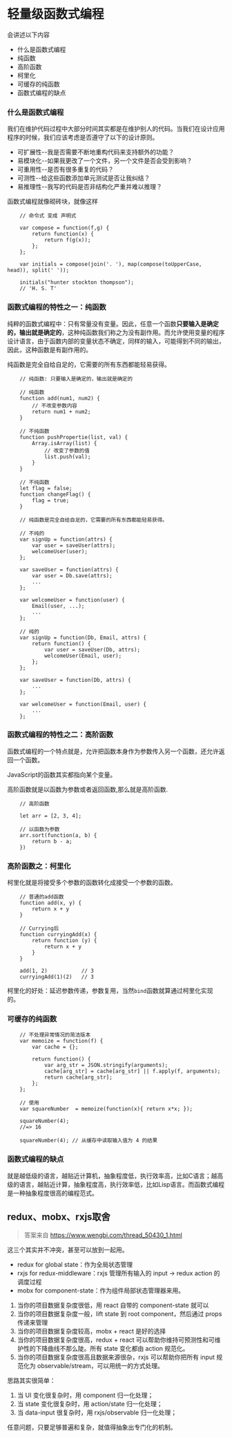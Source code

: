 # 轻量级函数式编程

会讲述以下内容
* 什么是函数式编程
* 纯函数
* 高阶函数
* 柯里化
* 可缓存的纯函数
* 函数式编程的缺点

### 什么是函数式编程

我们在维护代码过程中大部分时间其实都是在维护别人的代码。当我们在设计应用程序的时候，我们应该考虑是否遵守了以下的设计原则。
* 可扩展性--我是否需要不断地重构代码来支持额外的功能？
* 易模块化--如果我更改了一个文件，另一个文件是否会受到影响？
* 可重用性--是否有很多重复的代码？
* 可测性--给这些函数添加单元测试是否让我纠结？
* 易推理性--我写的代码是否非结构化严重并难以推理？

函数式编程就像砌砖块，就像这样

```
    // 命令式 变成 声明式

    var compose = function(f,g) {
        return function(x) {
            return f(g(x));
        };
    };

    var initials = compose(join('. '), map(compose(toUpperCase, head)), split(' '));

    initials("hunter stockton thompson");
    // 'H. S. T'
```

### 函数式编程的特性之一：纯函数

纯粹的函数式编程中：只有常量没有变量。因此，任意一个函数**只要输入是确定的，输出就是确定的**，这种纯函数我们称之为没有副作用。而允许使用变量的程序设计语言，由于函数内部的变量状态不确定，同样的输入，可能得到不同的输出，因此，这种函数是有副作用的。

纯函数是完全自给自足的，它需要的所有东西都能轻易获得。

```
    // 纯函数: 只要输入是确定的，输出就是确定的

    // 纯函数
    function add(num1, num2) {
        // 不改变参数内容
        return num1 + num2;
    }

    // 不纯函数
    function pushPropertie(list, val) {
        Array.isArray(list) {
            // 改变了参数的值
            list.push(val);
        }
    }

    // 不纯函数
    let flag = false;
    function changeFlag() {
        flag = true;
    }

    // 纯函数是完全自给自足的，它需要的所有东西都能轻易获得。

    // 不纯的
    var signUp = function(attrs) {
        var user = saveUser(attrs);
        welcomeUser(user);
    };

    var saveUser = function(attrs) {
        var user = Db.save(attrs);
        ...
    };

    var welcomeUser = function(user) {
        Email(user, ...);
        ...
    };

    // 纯的
    var signUp = function(Db, Email, attrs) {
        return function() {
            var user = saveUser(Db, attrs);
            welcomeUser(Email, user);
        };
    };

    var saveUser = function(Db, attrs) {
        ...
    };

    var welcomeUser = function(Email, user) {
        ...
    };
```


### 函数式编程的特性之二：高阶函数

函数式编程的一个特点就是，允许把函数本身作为参数传入另一个函数，还允许返回一个函数。

JavaScript的函数其实都指向某个变量。

高阶函数就是以函数为参数或者返回函数,那么就是高阶函数.

```
    // 高阶函数

    let arr = [2, 3, 4];
    
    // 以函数为参数
    arr.sort(function(a, b) {
        return b - a;
    })
```

### 高阶函数之：柯里化

柯里化就是将接受多个参数的函数转化成接受一个参数的函数。

```
    // 普通的add函数
    function add(x, y) {
        return x + y
    }

    // Currying后
    function curryingAdd(x) {
        return function (y) {
            return x + y
        }
    }

    add(1, 2)           // 3
    curryingAdd(1)(2)   // 3
```

柯里化的好处：延迟参数传递，参数复用，当然`bind`函数就算通过柯里化实现的。

### 可缓存的纯函数

```
    // 不处理异常情况的简洁版本
    var memoize = function(f) {
        var cache = {};

        return function() {
            var arg_str = JSON.stringify(arguments);
            cache[arg_str] = cache[arg_str] || f.apply(f, arguments);
            return cache[arg_str];
        };
    };

    // 使用
    var squareNumber  = memoize(function(x){ return x*x; });

    squareNumber(4);
    //=> 16

    squareNumber(4); // 从缓存中读取输入值为 4 的结果
```


### 函数式编程的缺点

就是越低级的语言，越贴近计算机，抽象程度低，执行效率高，比如C语言；越高级的语言，越贴近计算，抽象程度高，执行效率低，比如Lisp语言。而函数式编程是一种抽象程度很高的编程范式。



## redux、mobx、rxjs取舍

> 答案来自 https://www.wengbi.com/thread_50430_1.html

这三个其实并不冲突，甚至可以放到一起用。

* redux for global state：作为全局状态管理
* rxjs for redux-middleware：rxjs 管理所有输入的 input -> redux action 的调度过程
* mobx for component-state：作为组件局部状态管理器来用。


1. 当你的项目数据复杂度很低，用 react 自带的 component-state 就可以
2. 当你的项目数据复杂度一般，lift state 到 root component，然后通过 props 传递来管理
3. 当你的项目数据复杂度较高，mobx + react 是好的选择
4. 当你的项目数据复杂度很高，redux + react 可以帮助你维持可预测性和可维护性的下降曲线不那么陡。所有 state 变化都由 action 规范化。
5. 当你的项目数据复杂度很高且数据来源很杂，rxjs 可以帮助你把所有 input 规范化为 observable/stream，可以用统一的方式处理。


思路其实很简单：
1. 当 UI 变化很复杂时，用 component 归一化处理；
2. 当 state 变化很复杂时，用 action/state 归一化处理；
2. 当 data-input 很复杂时，用 rxjs/observable 归一化处理；


任意问题，只要足够普遍和复杂，就值得抽象出专门化的机制。
